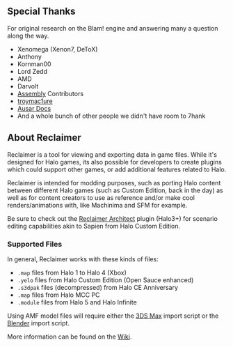 ## Special Thanks
For original research on the Blam! engine and answering many a question along the way.
- Xenomega (Xenon7, DeToX)
- Anthony
- Kornman00
- Lord Zedd
- AMD
- Darvolt
- [Assembly](https://github.com/XboxChaos/Assembly "Assembly") Contributors
- [troymac1ure](https://github.com/troymac1ure/Entity "troymac1ure")
- [Ausar Docs](https://github.com/ElDewrito/AusarDocs "Ausar Docs")
- And a whole bunch of other people we didn't have room to 7hank

## About Reclaimer
Reclaimer is a tool for viewing and exporting data in game files. While it's designed for Halo games, its also possible for developers to create plugins which could support other games, or add additional features related to Halo.

Reclaimer is intended for modding purposes, such as porting Halo content between different Halo games (such as Custom Edition, back in the day) as well as for content creators to use as reference and/or make cool renders/animations with, like Machinima and SFM for example.

Be sure to check out the [Reclaimer Architect](https://github.com/Gravemind2401/Reclaimer.Architect "Reclaimer Architect") plugin (Halo3+) for scenario editing capabilities akin to Sapien from Halo Custom Edition.

### Supported Files
In general, Reclaimer works with these kinds of files:
- `.map` files from Halo 1 to Halo 4 (Xbox)
- `.yelo`  files from Halo Custom Edition (Open Sauce enhanced)
- `.s3dpak` files (decompressed) from Halo CE Anniversary
- `.map` files from Halo MCC PC
- `.module` files from Halo 5 and Halo Infinite

Using AMF model files will require either the [3DS Max](https://github.com/Gravemind2401/Reclaimer/blob/master/Reclaimer.Blam/Resources/3dsMax%20AMF2.ms "3DS Max") import script or the [Blender](https://github.com/Gravemind2401/Reclaimer/blob/master/Reclaimer.Blam/Resources/Blender%20AMF2.py "Blender") import script.

More information can be found on the [Wiki](https://github.com/Gravemind2401/Reclaimer/wiki "Wiki").

